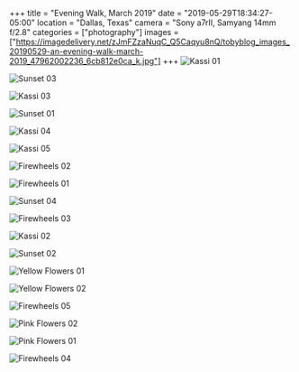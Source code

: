 +++
title = "Evening Walk, March 2019"
date = "2019-05-29T18:34:27-05:00"
location = "Dallas, Texas"
camera = "Sony a7rII, Samyang 14mm f/2.8"
categories = ["photography"]
images = ["https://imagedelivery.net/zJmFZzaNuqC_Q5Caqyu8nQ/tobyblog_images_20190529-an-evening-walk-march-2019_47962002236_6cb812e0ca_k.jpg"]
+++
![Kassi 01](https://imagedelivery.net/zJmFZzaNuqC_Q5Caqyu8nQ/tobyblog_images_20190529-an-evening-walk-march-2019_47962002236_6cb812e0ca_k.jpg/fit=scale-down,w=780,sharpen=1,f=auto,q=0.9,slow-connection-quality=0.3)
<!--more-->

![Sunset 03](https://imagedelivery.net/zJmFZzaNuqC_Q5Caqyu8nQ/tobyblog_images_20190529-an-evening-walk-march-2019_47961956037_67ca1430e5_k.jpg/fit=scale-down,w=780,sharpen=1,f=auto,q=0.9,slow-connection-quality=0.3)

![Kassi 03](https://imagedelivery.net/zJmFZzaNuqC_Q5Caqyu8nQ/tobyblog_images_20190529-an-evening-walk-march-2019_47961954967_93472932fd_k.jpg/fit=scale-down,w=780,sharpen=1,f=auto,q=0.9,slow-connection-quality=0.3)

![Sunset 01](https://imagedelivery.net/zJmFZzaNuqC_Q5Caqyu8nQ/tobyblog_images_20190529-an-evening-walk-march-2019_47962001776_e5620635d7_k.jpg/fit=scale-down,w=780,sharpen=1,f=auto,q=0.9,slow-connection-quality=0.3)

![Kassi 04](https://imagedelivery.net/zJmFZzaNuqC_Q5Caqyu8nQ/tobyblog_images_20190529-an-evening-walk-march-2019_47961979248_c2b1b8dbb1_k.jpg/fit=scale-down,w=780,sharpen=1,f=auto,q=0.9,slow-connection-quality=0.3)

![Kassi 05](https://imagedelivery.net/zJmFZzaNuqC_Q5Caqyu8nQ/tobyblog_images_20190529-an-evening-walk-march-2019_47961956727_e62e3c7921_k.jpg/fit=scale-down,w=780,sharpen=1,f=auto,q=0.9,slow-connection-quality=0.3)

![Firewheels 02](https://imagedelivery.net/zJmFZzaNuqC_Q5Caqyu8nQ/tobyblog_images_20190529-an-evening-walk-march-2019_47961955057_0751cd3559_k.jpg/fit=scale-down,w=780,sharpen=1,f=auto,q=0.9,slow-connection-quality=0.3)

![Firewheels 01](https://imagedelivery.net/zJmFZzaNuqC_Q5Caqyu8nQ/tobyblog_images_20190529-an-evening-walk-march-2019_47961977498_ea09bff35d_k.jpg/fit=scale-down,w=780,sharpen=1,f=auto,q=0.9,slow-connection-quality=0.3)

![Sunset 04](https://imagedelivery.net/zJmFZzaNuqC_Q5Caqyu8nQ/tobyblog_images_20190529-an-evening-walk-march-2019_47962002726_dd7e9509b1_k.jpg/fit=scale-down,w=780,sharpen=1,f=auto,q=0.9,slow-connection-quality=0.3)

![Firewheels 03](https://imagedelivery.net/zJmFZzaNuqC_Q5Caqyu8nQ/tobyblog_images_20190529-an-evening-walk-march-2019_47962001381_39bcff9a3e_k.jpg/fit=scale-down,w=780,sharpen=1,f=auto,q=0.9,slow-connection-quality=0.3)

![Kassi 02](https://imagedelivery.net/zJmFZzaNuqC_Q5Caqyu8nQ/tobyblog_images_20190529-an-evening-walk-march-2019_47961956312_fd75734495_k.jpg/fit=scale-down,w=780,sharpen=1,f=auto,q=0.9,slow-connection-quality=0.3)

![Sunset 02](https://imagedelivery.net/zJmFZzaNuqC_Q5Caqyu8nQ/tobyblog_images_20190529-an-evening-walk-march-2019_47961978213_d21d4789ef_k.jpg/fit=scale-down,w=780,sharpen=1,f=auto,q=0.9,slow-connection-quality=0.3)

![Yellow Flowers 01](https://imagedelivery.net/zJmFZzaNuqC_Q5Caqyu8nQ/tobyblog_images_20190529-an-evening-walk-march-2019_47961955287_cefdf50a46_k.jpg/fit=scale-down,w=780,sharpen=1,f=auto,q=0.9,slow-connection-quality=0.3)

![Yellow Flowers 02](https://imagedelivery.net/zJmFZzaNuqC_Q5Caqyu8nQ/tobyblog_images_20190529-an-evening-walk-march-2019_47961955357_b5ae7c5442_k.jpg/fit=scale-down,w=780,sharpen=1,f=auto,q=0.9,slow-connection-quality=0.3)

![Firewheels 05](https://imagedelivery.net/zJmFZzaNuqC_Q5Caqyu8nQ/tobyblog_images_20190529-an-evening-walk-march-2019_47961956607_e2705b8f4c_k.jpg/fit=scale-down,w=780,sharpen=1,f=auto,q=0.9,slow-connection-quality=0.3)

![Pink Flowers 02](https://imagedelivery.net/zJmFZzaNuqC_Q5Caqyu8nQ/tobyblog_images_20190529-an-evening-walk-march-2019_47961978883_24ed2d2881_k.jpg/fit=scale-down,w=780,sharpen=1,f=auto,q=0.9,slow-connection-quality=0.3)

![Pink Flowers 01](https://imagedelivery.net/zJmFZzaNuqC_Q5Caqyu8nQ/tobyblog_images_20190529-an-evening-walk-march-2019_47962002321_fcf10611aa_k.jpg/fit=scale-down,w=780,sharpen=1,f=auto,q=0.9,slow-connection-quality=0.3)

![Firewheels 04](https://imagedelivery.net/zJmFZzaNuqC_Q5Caqyu8nQ/tobyblog_images_20190529-an-evening-walk-march-2019_47961977983_a92781d33c_k.jpg/fit=scale-down,w=780,sharpen=1,f=auto,q=0.9,slow-connection-quality=0.3)
